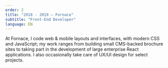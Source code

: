 ```yaml
---
order: 2
title: "2018 - 2019 — Fornace"
subtitle: "Front-End Developer"
language: EN
---
```


At Fornace, I code web & mobile layouts and interfaces, with modern CSS and JavaScript; my work ranges from building small CMS-backed brochure sites to taking part in the development of large enterprise React applications. I also occasionally take care of UX/UI design for select projects.
